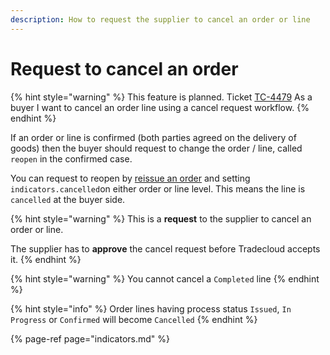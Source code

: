 ```yaml
---
description: How to request the supplier to cancel an order or line
---
```


# Request to cancel an order

{% hint style="warning" %}
This feature is planned. Ticket [TC-4479](https://tradecloud.atlassian.net/browse/TC-4479) As a buyer I want to cancel an order line using a cancel request workflow.
{% endhint %}

If an order or line is confirmed \(both parties agreed on the delivery of goods\) then the buyer should  request to change the order / line, called `reopen` in the confirmed case.

You can request to reopen by [reissue an order](reissue.md) and setting `indicators.cancelled`on either order or line level. This means the line is `cancelled` at the buyer side.

{% hint style="warning" %}
This is a **request** to the supplier to cancel an order or line. 

The supplier has to **approve** the cancel request before Tradecloud accepts it.
{% endhint %}

{% hint style="warning" %}
You cannot cancel a `Completed` line
{% endhint %}

{% hint style="info" %}
Order lines having process status `Issued`, `In Progress` or `Confirmed` will become `Cancelled`
{% endhint %}

{% page-ref page="indicators.md" %}



